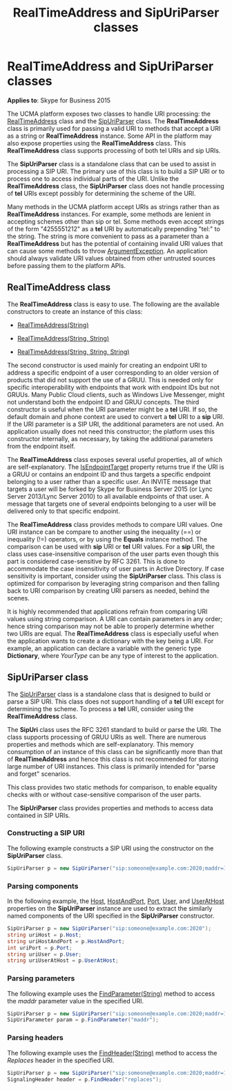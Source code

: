﻿---
title: RealTimeAddress and SipUriParser classes
TOCTitle: RealTimeAddress and SipUriParser classes
ms:assetid: bfd16534-406d-4703-b04f-bb0e067f2fdd
ms:mtpsurl: https://msdn.microsoft.com/en-us/library/Dn466054(v=office.16)
ms:contentKeyID: 65239990
ms.date: 07/27/2015
mtps_version: v=office.16
dev_langs:
- csharp
---

# RealTimeAddress and SipUriParser classes


**Applies to**: Skype for Business 2015

The UCMA platform exposes two classes to handle URI processing: the [RealTimeAddress](https://msdn.microsoft.com/en-us/library/hh348792\(v=office.16\)) class and the [SipUriParser](https://msdn.microsoft.com/en-us/library/hh384267\(v=office.16\)) class. The **RealTimeAddress** class is primarily used for passing a valid URI to methods that accept a URI as a string or **RealTimeAddress** instance. Some API in the platform may also expose properties using the **RealTimeAddress** class. This **RealTimeAddress** class supports processing of both tel URIs and sip URIs.

The **SipUriParser** class is a standalone class that can be used to assist in processing a SIP URI. The primary use of this class is to build a SIP URI or to process one to access individual parts of the URI. Unlike the **RealTimeAddress** class, the **SipUriParser** class does not handle processing of **tel** URIs except possibly for determining the scheme of the URI.

Many methods in the UCMA platform accept URIs as strings rather than as **RealTimeAddress** instances. For example, some methods are lenient in accepting schemes other than sip or tel. Some methods even accept strings of the form "4255551212" as a **tel** URI by automatically prepending "tel:" to the string. The string is more convenient to pass as a parameter than a **RealTimeAddress** but has the potential of containing invalid URI values that can cause some methods to throw [ArgumentException](https://msdn.microsoft.com/en-us/library/3w1b3114). An application should always validate URI values obtained from other untrusted sources before passing them to the platform APIs.

## RealTimeAddress class

The **RealTimeAddress** class is easy to use. The following are the available constructors to create an instance of this class:

  - [RealTimeAddress(String)](https://msdn.microsoft.com/en-us/library/hh381970\(v=office.16\))

  - [RealTimeAddress(String, String)](https://msdn.microsoft.com/en-us/library/hh384252\(v=office.16\))

  - [RealTimeAddress(String, String, String)](https://msdn.microsoft.com/en-us/library/hh349339\(v=office.16\))

The second constructor is used mainly for creating an endpoint URI to address a specific endpoint of a user corresponding to an older version of products that did not support the use of a GRUU. This is needed only for specific interoperability with endpoints that work with endpoint IDs but not GRUUs. Many Public Cloud clients, such as Windows Live Messenger, might not understand both the endpoint ID and GRUU concepts. The third constructor is useful when the URI parameter might be a **tel** URI. If so, the default domain and phone context are used to convert a **tel** URI to a **sip** URI. If the URI parameter is a SIP URI, the additional parameters are not used. An application usually does not need this constructor; the platform uses this constructor internally, as necessary, by taking the additional parameters from the endpoint itself.

The **RealTimeAddress** class exposes several useful properties, all of which are self-explanatory. The [IsEndpointTarget](https://msdn.microsoft.com/en-us/library/hh349106\(v=office.16\)) property returns true if the URI is a GRUU or contains an endpoint ID and thus targets a specific endpoint belonging to a user rather than a specific user. An INVITE message that targets a user will be forked by Skype for Business Server 2015 (or Lync Server 2013/Lync Server 2010) to all available endpoints of that user. A message that targets one of several endpoints belonging to a user will be delivered only to that specific endpoint.

The **RealTimeAddress** class provides methods to compare URI values. One URI instance can be compare to another using the inequality (==) or inequality (\!=) operators, or by using the **Equals** instance method. The comparison can be used with **sip** URI or **tel** URI values. For a **sip** URI, the class uses case-insensitive comparison of the user parts even though this part is considered case-sensitive by RFC 3261. This is done to accommodate the case insensitivity of user parts in Active Directory. If case sensitivity is important, consider using the **SipUriParser** class. This class is optimized for comparison by leveraging string comparison and then falling back to URI comparison by creating URI parsers as needed, behind the scenes.

It is highly recommended that applications refrain from comparing URI values using string comparison. A URI can contain parameters in any order; hence string comparison may not be able to properly determine whether two URIs are equal. The **RealTimeAddress** class is especially useful when the application wants to create a dictionary with the key being a URI. For example, an application can declare a variable with the generic type **Dictionary**, where *YourType* can be any type of interest to the application.

## SipUriParser class

The [SipUriParser](https://msdn.microsoft.com/en-us/library/hh384267\(v=office.16\)) class is a standalone class that is designed to build or parse a SIP URI. This class does not support handling of a **tel** URI except for determining the scheme. To process a **tel** URI, consider using the **RealTimeAddress** class.

The **SipUri** class uses the RFC 3261 standard to build or parse the URI. The class supports processing of GRUU URIs as well. There are numerous properties and methods which are self-explanatory. This memory consumption of an instance of this class can be significantly more than that of **RealTimeAddress** and hence this class is not recommended for storing large number of URI instances. This class is primarily intended for "parse and forget" scenarios.

This class provides two static methods for comparison, to enable equality checks with or without case-sensitive comparison of the user parts.

The **SipUriParser** class provides properties and methods to access data contained in SIP URIs.

### Constructing a SIP URI

The following example constructs a SIP URI using the constructor on the **SipUriParser** class.

```csharp
SipUriParser p = new SipUriParser("sip:someone@example.com:2020;maddr=10.0.0.20?replaces=somebodyelse%40example.com%3Btotag%3Dadf1713ab");
```

### Parsing components

In the following example, the [Host](https://msdn.microsoft.com/en-us/library/hh349142\(v=office.16\)), [HostAndPort](https://msdn.microsoft.com/en-us/library/hh381626\(v=office.16\)), [Port](https://msdn.microsoft.com/en-us/library/hh384973\(v=office.16\)), [User](https://msdn.microsoft.com/en-us/library/hh384004\(v=office.16\)), and [UserAtHost](https://msdn.microsoft.com/en-us/library/hh349890\(v=office.16\)) properties on the **SipUriParser** instance are used to extract the similarly named components of the URI specified in the **SipUriParser** constructor.

```csharp
SipUriParser p = new SipUriParser("sip:someone@example.com:2020");
string uriHost = p.Host;
string uriHostAndPort = p.HostAndPort;
int uriPort = p.Port;
string uriUser = p.User;
string uriUserAtHost = p.UserAtHost;
```

### Parsing parameters

The following example uses the [FindParameter(String)](https://msdn.microsoft.com/en-us/library/hh384282\(v=office.16\)) method to access the *maddr* parameter value in the specified URI.

```csharp
SipUriParser p = new SipUriParser("sip:someone@example.com:2020;maddr=10.0.0.20");
SipUriParameter param = p.FindParameter("maddr");
```

### Parsing headers

The following example uses the [FindHeader(String)](https://msdn.microsoft.com/en-us/library/hh349374\(v=office.16\)) method to access the *Replaces* header in the specified URI.

```csharp
SipUriParser p = new SipUriParser("sip:someone@example.com:2020;maddr=10.0.0.20?replaces=somebodyelse%40example.com%3Btotoag%3Dadf1713ab");
SignalingHeader header = p.FindHeader("replaces");
```

